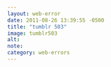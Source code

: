 ```yaml
---
layout: web-error
date: 2011-08-26 13:39:55 -0500
title: "tumblr 503"
image: tumblr503
alt: 
note: 
category: web-errors
---
```

